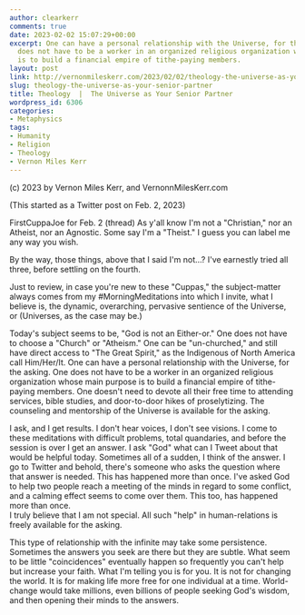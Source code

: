 ```yaml
---
author: clearkerr
comments: true
date: 2023-02-02 15:07:29+00:00
excerpt: One can have a personal relationship with the Universe, for the asking. One
  does not have to be a worker in an organized religious organization whose main purpose
  is to build a financial empire of tithe-paying members.
layout: post
link: http://vernonmileskerr.com/2023/02/02/theology-the-universe-as-your-senior-partner/
slug: theology-the-universe-as-your-senior-partner
title: Theology  |  The Universe as Your Senior Partner
wordpress_id: 6306
categories:
- Metaphysics
tags:
- Humanity
- Religion
- Theology
- Vernon Miles Kerr
---
```





(c) 2023 by Vernon Miles Kerr, and VernonnMilesKerr.com







(This started as a Twitter post on Feb. 2, 2023)







FirstCuppaJoe for Feb. 2 (thread) As y'all know I'm not a "Christian," nor an Atheist, nor an Agnostic. Some say I'm a "Theist." I guess you can label me any way you wish.







By the way, those things, above that I said I'm not...? I've earnestly tried all three, before settling on the fourth.







Just to review, in case you're new to these "Cuppas," the subject-matter always comes from my #MorningMeditations into which I invite, what I believe is, the dynamic, overarching, pervasive sentience of the Universe, or (Universes, as the case may be.)







Today's subject seems to be, "God is not an Either-or." One does not have to choose a "Church" or "Atheism." One can be "un-churched," and still have direct access to "The Great Spirit," as the Indigenous of North America call Him/Her/It. One can have a personal relationship with the Universe, for the asking. One does not have to be a worker in an organized religious organization whose main purpose is to build a financial empire of tithe-paying members. One doesn't need to devote all their free time to attending services, bible studies, and door-to-door hikes of proselytizing. The counseling and mentorship of the Universe is available for the asking.







I ask, and I get results. I don't hear voices, I don't see visions. I come to these meditations with difficult problems, total quandaries, and before the session is over I get an answer. I ask "God" what can I Tweet about that would be helpful today. Sometimes all of a sudden, I think of the answer. I go to Twitter and behold, there's someone who asks the question where that answer is needed. This has happened more than once. I've asked God to help two people reach a meeting of the minds in regard to some conflict, and a calming effect seems to come over them. This too, has happened more than once.  
I truly believe that I am not special. All such "help" in human-relations is freely available for the asking.







This type of relationship with the infinite may take some persistence. Sometimes the answers you seek are there but they are subtle. What seem to be little "coincidences" eventually happen so frequently you can't help but increase your faith. What I'm telling you is for you. It is not for changing the world. It is for making life more free for one individual at a time. World-change would take millions, even billions of people seeking God's wisdom, and then opening their minds to the answers.



